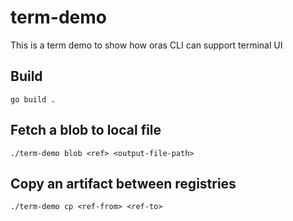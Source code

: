 # term-demo
This is a term demo to show how oras CLI can support terminal UI

## Build
```
go build .
```
## Fetch a blob to local file
```
./term-demo blob <ref> <output-file-path>
```

## Copy an artifact between registries
```
./term-demo cp <ref-from> <ref-to>
```
